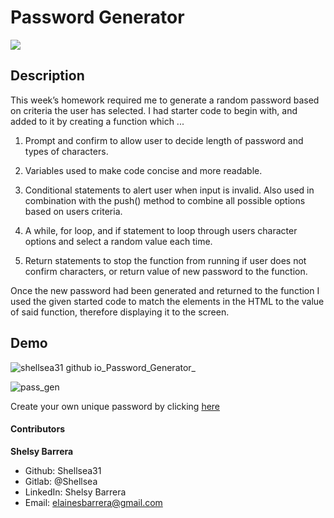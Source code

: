 # Password Generator
 <img src="https://img.shields.io/badge/LICENSE-mit-green"/>

## Description

This week’s homework required me to generate a random password based on criteria the user has selected. I had starter code to begin with, and added to it by creating a function which ...

1. Prompt and confirm to allow user to decide length of password and types of characters.

2. Variables used to make code concise and more readable.

3. Conditional statements to alert user when input is invalid. Also used in combination with the push() method to combine all possible options based on users criteria. 

4. A while, for loop, and if statement to loop through users character options and select a random value each time. 

5. Return statements to stop the function from running if user does not confirm characters, or return value of new password to the function.

Once the new password had been generated and returned to the function I used the given started code to match the elements in the HTML to the value of said function, therefore displaying it to the screen.

## Demo

![shellsea31 github io_Password_Generator_](https://user-images.githubusercontent.com/70654835/99455253-72de0080-28dc-11eb-8952-39fc62626858.png)

![pass_gen](https://user-images.githubusercontent.com/70654835/96310259-e332f280-0fbb-11eb-9c32-4863d7cc7454.png)

Create your own unique password by clicking [here](https://shellsea31.github.io/Password_Generator/)

 #### Contributors

 **Shelsy Barrera**
 * Github: Shellsea31
 * Gitlab: @Shellsea
 * LinkedIn: Shelsy Barrera
 * Email: elainesbarrera@gmail.com